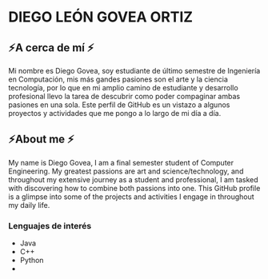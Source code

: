 # DIEGO LEÓN GOVEA ORTIZ 

## ⚡A cerca de mí ⚡
Mi nombre es Diego Govea, soy estudiante de último semestre de Ingeniería en Computación, mis más gandes pasiones son el arte y la ciencia tecnología, por lo que en mi amplio camino de estudiante y desarrollo profesional llevo la tarea de descubrir como poder compaginar ambas pasiones en una sola. Este perfil de GitHub es un vistazo a algunos proyectos y actividades que me pongo a lo largo de mi día a día.
  
## ⚡About me ⚡ 
My name is Diego Govea, I am a final semester student of Computer Engineering. My greatest passions are art and science/technology, and throughout my extensive journey as a student and professional, I am tasked with discovering how to combine both passions into one. This GitHub profile is a glimpse into some of the projects and activities I engage in throughout my daily life.

### Lenguajes de interés       

- Java
- C++
- Python
- 

